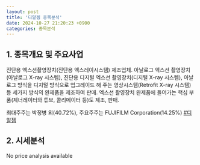 ```yaml
---
layout: post
title: '디알젬 종목분석'
date: 2024-10-27 21:20:23 +0900
categories: 종목분석
---
```


## 1. 종목개요 및 주요사업

진단용 엑스선촬영장치(진단용 엑스레이시스템) 제조업체. 아날로그 엑스선 촬영장치(아날로그 X-ray 시스템), 진단용 디지털 엑스선 촬영장치(디지털 X-ray 시스템), 아날로그 방식을 디지털 방식으로 업그레이드 해 주는 영상시스템(Retrofit X-ray 시스템) 등 세가지 방식의 완제품을 제조하여 판매. 엑스선 촬영장치 완제품에 들어가는 핵심 부품(제너레이터와 튜브, 콜리메이터 등)도 제조, 판매.

최대주주는 박정병 외(40.72%), 주요주주는 FUJIFILM Corporation(14.25%)
[#디알젬](#)

## 2. 시세분석

No price analysis available
